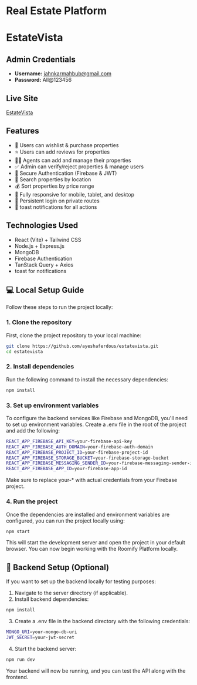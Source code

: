 # Real Estate Platform 

# EstateVista

## Admin Credentials  
- **Username:** jahnkarmahbub@gmail.com
- **Password:**  All@123456

## Live Site  
[EstateVista](https://estatevista-7e230.web.app/)  

## Features  
- 🏡 Users can wishlist & purchase properties  
- ⭐ Users can add reviews for properties  
- 👩‍💼 Agents can add and manage their properties  
- ✅ Admin can verify/reject properties & manage users  
- 🔐 Secure Authentication (Firebase & JWT)  
- 📍 Search properties by location  
- 💰 Sort properties by price range  
- 🎨 Fully responsive for mobile, tablet, and desktop  
- 🚀 Persistent login on private routes  
- 🔔 toast notifications for all actions  

## Technologies Used

- React (Vite) + Tailwind CSS
- Node.js + Express.js
- MongoDB
- Firebase Authentication
- TanStack Query + Axios
- toast for notifications

## 💻 Local Setup Guide

Follow these steps to run the project locally:

### 1. Clone the repository

First, clone the project repository to your local machine:

```bash
git clone https://github.com/ayeshaferdous/estatevista.git
cd estatevista
```

### 2. Install dependencies

Run the following command to install the necessary dependencies:

```bash
npm install
```

### 3. Set up environment variables

To configure the backend services like Firebase and MongoDB, you'll need to set up environment variables. Create a .env file in the root of the project and add the following:

```bash
REACT_APP_FIREBASE_API_KEY=your-firebase-api-key
REACT_APP_FIREBASE_AUTH_DOMAIN=your-firebase-auth-domain
REACT_APP_FIREBASE_PROJECT_ID=your-firebase-project-id
REACT_APP_FIREBASE_STORAGE_BUCKET=your-firebase-storage-bucket
REACT_APP_FIREBASE_MESSAGING_SENDER_ID=your-firebase-messaging-sender-id
REACT_APP_FIREBASE_APP_ID=your-firebase-app-id
```

Make sure to replace your-* with actual credentials from your Firebase project.

### 4. Run the project

Once the dependencies are installed and environment variables are configured, you can run the project locally using:

```bash
npm start
```

This will start the development server and open the project in your default browser. You can now begin working with the Roomify Platform locally.

## 🔧 Backend Setup (Optional)

If you want to set up the backend locally for testing purposes:

1. Navigate to the server directory (if applicable).
2. Install backend dependencies:

```bash
npm install
```

3. Create a .env file in the backend directory with the following credentials:

```bash
MONGO_URI=your-mongo-db-uri
JWT_SECRET=your-jwt-secret
```

4. Start the backend server:

```bash
npm run dev
```

Your backend will now be running, and you can test the API along with the frontend.
